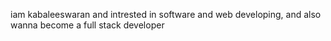 iam kabaleeswaran and intrested in software and web developing, and also wanna become a full stack developer 
